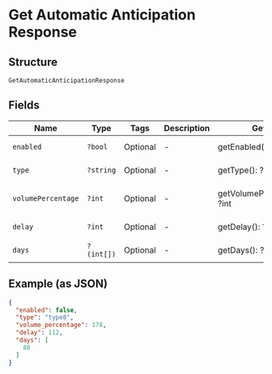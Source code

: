 
# Get Automatic Anticipation Response

## Structure

`GetAutomaticAnticipationResponse`

## Fields

| Name | Type | Tags | Description | Getter | Setter |
|  --- | --- | --- | --- | --- | --- |
| `enabled` | `?bool` | Optional | - | getEnabled(): ?bool | setEnabled(?bool enabled): void |
| `type` | `?string` | Optional | - | getType(): ?string | setType(?string type): void |
| `volumePercentage` | `?int` | Optional | - | getVolumePercentage(): ?int | setVolumePercentage(?int volumePercentage): void |
| `delay` | `?int` | Optional | - | getDelay(): ?int | setDelay(?int delay): void |
| `days` | `?(int[])` | Optional | - | getDays(): ?array | setDays(?array days): void |

## Example (as JSON)

```json
{
  "enabled": false,
  "type": "type8",
  "volume_percentage": 178,
  "delay": 112,
  "days": [
    88
  ]
}
```

